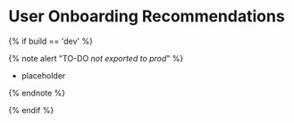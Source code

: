 # User Onboarding Recommendations

{% if build == 'dev' %}

{% note alert "TO-DO _not exported to prod_" %}

- placeholder

{% endnote %}

{% endif %}